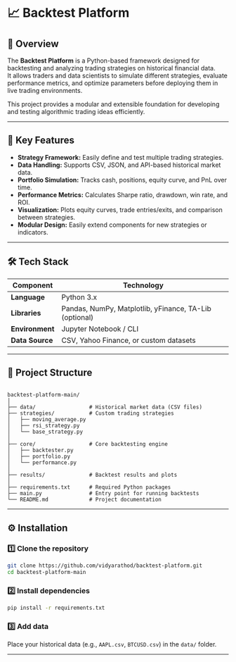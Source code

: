 
# 📈 Backtest Platform

## 🧠 Overview
The **Backtest Platform** is a Python-based framework designed for backtesting and analyzing trading strategies on historical financial data.  
It allows traders and data scientists to simulate different strategies, evaluate performance metrics, and optimize parameters before deploying them in live trading environments.

This project provides a modular and extensible foundation for developing and testing algorithmic trading ideas efficiently.

---

## 🚀 Key Features
- **Strategy Framework:** Easily define and test multiple trading strategies.  
- **Data Handling:** Supports CSV, JSON, and API-based historical market data.  
- **Portfolio Simulation:** Tracks cash, positions, equity curve, and PnL over time.  
- **Performance Metrics:** Calculates Sharpe ratio, drawdown, win rate, and ROI.  
- **Visualization:** Plots equity curves, trade entries/exits, and comparison between strategies.  
- **Modular Design:** Easily extend components for new strategies or indicators.  

---

## 🛠️ Tech Stack
| Component | Technology |
|------------|-------------|
| **Language** | Python 3.x |
| **Libraries** | Pandas, NumPy, Matplotlib, yFinance, TA-Lib (optional) |
| **Environment** | Jupyter Notebook / CLI |
| **Data Source** | CSV, Yahoo Finance, or custom datasets |

---

## 🧩 Project Structure
```

backtest-platform-main/
│
├── data/                 # Historical market data (CSV files)
├── strategies/           # Custom trading strategies
│   ├── moving_average.py
│   ├── rsi_strategy.py
│   └── base_strategy.py
│
├── core/                 # Core backtesting engine
│   ├── backtester.py
│   ├── portfolio.py
│   └── performance.py
│
├── results/              # Backtest results and plots
│
├── requirements.txt      # Required Python packages
├── main.py               # Entry point for running backtests
└── README.md             # Project documentation

```

---

## ⚙️ Installation

### 1️⃣ Clone the repository
```bash
git clone https://github.com/vidyarathod/backtest-platform.git
cd backtest-platform-main
````

### 2️⃣ Install dependencies

```bash
pip install -r requirements.txt
```

### 3️⃣ Add data

Place your historical data (e.g., `AAPL.csv`, `BTCUSD.csv`) in the `data/` folder.

---

